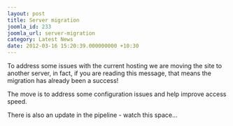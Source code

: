 ```yaml
---
layout: post
title: Server migration
joomla_id: 233
joomla_url: server-migration
category: Latest News
date: 2012-03-16 15:20:39.000000000 +10:30
---
```

<p>To address some issues with the current hosting we are moving the site to another server, in fact, if you are reading this message, that means the migration has already been a success!</p>
<p>The move is to address some configuration issues and help improve access speed.</p>
<p>There is also an update in the pipeline - watch this space...</p>
